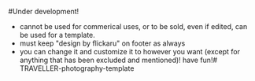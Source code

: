 #Under development!
 - cannot be used for commerical uses, or to be sold, even if edited, can be used for a template.
 - must keep "design by flickaru" on footer as always
 - you can change it and customize it to however you want (except for anything that has been excluded and mentioned)! have fun!# TRAVELLER-photography-template
